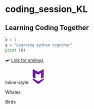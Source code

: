 # coding_session_KL
## Learning Coding Together

```python
x = 1
y = "Learning python together"
print (X)
```

🛩️
[Link for smileys](https://github.com/ikatyang/emoji-cheat-sheet/blob/master/README.md)

Inline-style:
![alt-text](https://github.com/adam-p/markdown-here/raw/master/src/common/images/icon48.png "Logo Title Text 1")

Whales


Birds
